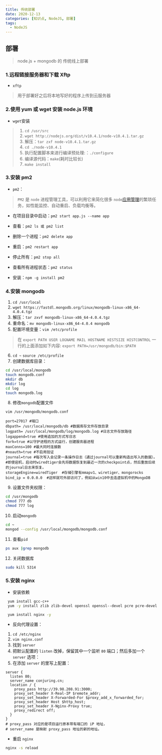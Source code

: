 ```yaml
---
title: 传统部署
date: 2020-12-13
categories: [知识点, NodeJS, 部署]
tags:
  - NodeJS
---
```


## 部署

> node.js + mongodb 的 传统线上部署

### 1.远程链接服务器和下载 Xftp

- `xftp`

> 用于部署好之后将本地写好的程序上传到云服务器

### 2.使用 yum 或 wget 安装 node.js 环境

- `wget`安装

> 1. `cd /usr/src`
> 2. `wget http://nodejs.org/dist/v10.4.1/node-v10.4.1.tar.gz`
> 3. 解压：`tar zxf node-v10.4.1.tar.gz`
> 4. `cd ./node-v10.4.1`
> 5. 执行配置脚本来进行编译预处理:：`./configure`
> 6. 编译源代码：`make`(耗时比较长)
> 7. `make install`

### 3.安装 pm2

- `pm2`：

> `PM2` 是 `node` 进程管理工具，可以利用它来简化很多 `node`[应用管理](https://www.baidu.com/s?wd=%E5%BA%94%E7%94%A8%E7%AE%A1%E7%90%86&tn=24004469_oem_dg&rsv_dl=gh_pl_sl_csd)的繁琐任务，如性能监控、自动重启、负载均衡等。

- 在项目目录中启动：`pm2 start app.js --name app`
- 查看：`pm2 ls 或 pm2 list`
- 删除一个进程：`pm2 delete app`
- 重启：`pm2 restart app`
- 停止所有：`pm2 stop all`
- 查看所有进程状态：`pm2 status`

- 安装：`npm -g install pm2`

### 4.安装 mongodb

1. `cd /usr/local`
2. `wget https://fastdl.mongodb.org/linux/mongodb-linux-x86_64-4.0.4.tgz`
3. 解压：`tar zxvf mongodb-linux-x86_64-4.0.4.tgz`
4. 重命名：`mv mongodb-linux-x86_64-4.0.4 mongodb`
5. 配置环境变量：`vim /etc/profile`

> 在 `export PATH USER LOGNAME MAIL HOSTNAME HISTSIZE HISTCONTROL` 一行的上面添加如下内容:
> `export PATH=/usr/mongodb/bin:$PATH`

6. `cd ~` `source /etc/profile`
7. 创建数据库目录：

```bash
cd /usr/local/mongodb
touch mongodb.conf
mkdir db
mkdir log
cd log
touch mongodb.log
```

8. 修改`mongodb`配置文件

`vim /usr/mongodb/mongodb.conf`

```nginx
port=27017 #端口
dbpath= /usr/local/mongodb/db #数据库存文件存放目录
logpath= /usr/local/mongodb/log/mongodb.log #日志文件存放路径
logappend=true #使用追加的方式写日志
fork=true #以守护进程的方式运行，创建服务器进程
maxConns=100 #最大同时连接数
#noauth=true #不启用验证
journal=true #每次写入会记录一条操作日志（通过journal可以重新构造出写入的数据）。
#即使宕机，启动时wiredtiger会先将数据恢复到最近一次的checkpoint点，然后重放后续的journal日志来恢复。
storageEngine=wiredTiger  #存储引擎有mmapv1、wiretiger、mongorocks
bind_ip = 0.0.0.0  #这样就可外部访问了，例如从win10中去连虚拟机中的MongoDB
```

9. 设置文件夹权限：

```bash
cd /usr/mongodb
chmod 777 db
chmod 777 log
```

10. 启动`mongodb`

```bash
cd ~
mongod --config /usr/local/mongodb/mongodb.conf
```

11. 查看`pid`

```bash
ps aux |grep mongodb
```

12. 关闭数据库

```bash
sudo kill 5314
```

### 5.安装 nginx

- 安装依赖

```bash
 yum install gcc-c++
 yum -y install zlib zlib-devel openssl openssl--devel pcre pcre-devel
```

```bash
 yum install nginx -y
```

- 反向代理设置：

1. `cd /etc/nginx`
2. `vim nginx.conf`
3. 找到 `server`
4. 把默认配置的 `listen` 改掉，保留其中一个监听 `80` 端口；然后多加一个 `server` 选项：
5. 在添加 `server` 的里写上配置：

```nginx
server {
  listen 80;
  server_name conjuring.cn;
  location / {
    proxy_pass http://39.98.208.91:3000;
    proxy_set_header X-Real-IP $remote_addr;
    proxy_set_header X-Forwarded-For $proxy_add_x_forwarded_for;
    proxy_set_header Host $http_host;
    proxy_set_header X-Nginx-Proxy true;
    proxy_redirect off;
  }
}
# proxy_pass 对应的是项目运行原本带有端口的 iP 地址，
# server_name 是映射 proxy_pass 地址的新的地址。
```

- 重启 `nginx`

```bash
nginx -s reload
```
